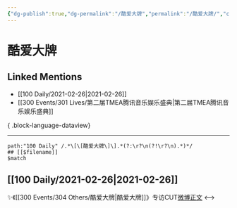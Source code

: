 ```yaml
---
{"dg-publish":true,"dg-permalink":"/酷爱大牌","permalink":"/酷爱大牌/","created":"2023-04-09T14:39:51.000+08:00","updated":"2023-04-10T17:17:45.000+08:00"}
---
```


# 酷爱大牌

## Linked Mentions
- [[100 Daily/2021-02-26\|2021-02-26]]
- [[300 Events/301 Lives/第二届TMEA腾讯音乐娱乐盛典\|第二届TMEA腾讯音乐娱乐盛典]]

{ .block-language-dataview}

---

```expander
path:"100 Daily" /.*\[\[酷爱大牌\]\].*(?:\r?\n(?!\r?\n).*)*/
## [[$filename]]
$match
```
## [[100 Daily/2021-02-26\|2021-02-26]]
✨《[[300 Events/304 Others/酷爱大牌\|酷爱大牌]]》专访CUT[微博正文](https://m.weibo.cn/6466290670/4608840131154917)
<-->